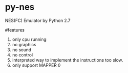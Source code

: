 # py-nes
NES(FC) Emulator by Python 2.7

#features
1. only cpu running
2. no graphics
3. no sound
4. no control
5. interpreted way to implement the instructions too slow.
6. only support MAPPER 0